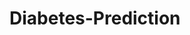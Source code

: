 # Diabetes-Prediction


































































































































































